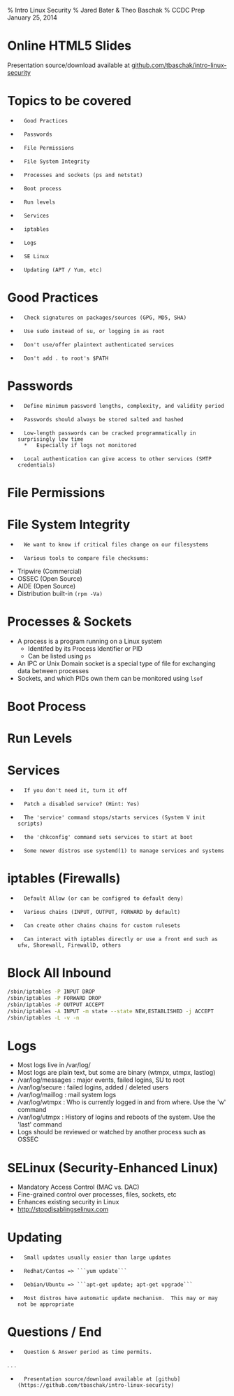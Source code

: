 % Intro Linux Security
% Jared Bater &amp; Theo Baschak
% CCDC Prep January 25, 2014


# Online HTML5 Slides

Presentation source/download available at [github.com/tbaschak/intro-linux-security](https://github.com/tbaschak/intro-linux-security)

# Topics to be covered

*       Good Practices
*       Passwords
*       File Permissions
*       File System Integrity
*       Processes and sockets (ps and netstat)
*       Boot process
*       Run levels
*       Services
*       iptables
*       Logs
*       SE Linux
*       Updating (APT / Yum, etc)

# Good Practices

*       Check signatures on packages/sources (GPG, MD5, SHA)
*       Use sudo instead of su, or logging in as root
*       Don't use/offer plaintext authenticated services
*       Don't add . to root's $PATH

# Passwords

*       Define minimum password lengths, complexity, and validity period
*       Passwords should always be stored salted and hashed
*       Low-length passwords can be cracked programmatically in surprisingly low time
        *	Especially if logs not monitored
*       Local authentication can give access to other services (SMTP credentials)

# File Permissions

# File System Integrity

*       We want to know if critical files change on our filesystems
*       Various tools to compare file checksums:
* Tripwire (Commercial)
* OSSEC (Open Source)
* AIDE (Open Source)
* Distribution built-in ```(rpm -Va)```


# Processes &amp; Sockets

*	A process is a program running on a Linux system
	*	Identifed by its Process Identifier or PID
	*	Can be listed using ```ps```
*	An IPC or Unix Domain socket is a special type of file for exchanging data between processes
*	Sockets, and which PIDs own them can be monitored using ```lsof```

# Boot Process

# Run Levels

# Services

*       If you don't need it, turn it off
*       Patch a disabled service? (Hint: Yes)
*       The 'service' command stops/starts services (System V init scripts)
*       the 'chkconfig' command sets services to start at boot
*       Some newer distros use systemd(1) to manage services and systems


# iptables (Firewalls)

*       Default Allow (or can be configred to default deny)
*       Various chains (INPUT, OUTPUT, FORWARD by default)
*       Can create other chains chains for custom rulesets
*       Can interact with iptables directly or use a front end such as ufw, Shorewall, FirewallD, others

#  Block All Inbound

```bash
/sbin/iptables -P INPUT DROP
/sbin/iptables -P FORWARD DROP
/sbin/iptables -P OUTPUT ACCEPT
/sbin/iptables -A INPUT -m state --state NEW,ESTABLISHED -j ACCEPT
/sbin/iptables -L -v -n
```

# Logs

*	Most logs live in /var/log/
*	Most logs are plain text, but some are binary (wtmpx, utmpx, lastlog)
*	/var/log/messages : major events, failed logins, SU to root
*	/var/log/secure : failed logins, added / deleted users
*	/var/log/maillog : mail system logs
*	/var/log/wtmpx : Who is currently logged in and from where. Use the 'w' command
*	/var/log/utmpx : History of logins and reboots of the system. Use the 'last' command
*	Logs should be reviewed or watched by another process such as OSSEC

# SELinux (Security-Enhanced Linux)

*	Mandatory Access Control (MAC vs. DAC)
*	Fine-grained control over processes, files, sockets, etc
*	Enhances existing security in Linux
*	http://stopdisablingselinux.com

# Updating

*       Small updates usually easier than large updates
*       Redhat/Centos => ```yum update```
*       Debian/Ubuntu => ```apt-get update; apt-get upgrade```
*       Most distros have automatic update mechanism.  This may or may not be appropriate

# Questions / End

*       Question & Answer period as time permits.

. . .

*       Presentation source/download available at [github](https://github.com/tbaschak/intro-linux-security)
